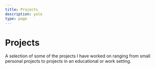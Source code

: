 ```yaml
---
title: Projects
description: yolo
type: page
---
```


# Projects
<section>
<p>
A selection of some of the projects I have worked on ranging from small personal projects to projects in an educational or work setting.
</p>
</section>